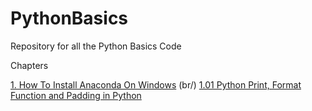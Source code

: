 # PythonBasics
Repository for all the Python Basics Code

Chapters

[1. How To Install Anaconda On Windows](https://youtu.be/satUNizll4o) (br/)
  [1.01 Python Print, Format Function and Padding in Python](https://youtu.be/WW_c6jOemWo)
